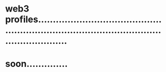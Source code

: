 # web3 profiles....................................................................................................................
# soon..............
